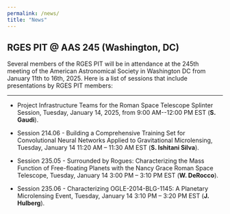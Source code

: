 ```yaml
---
permalink: /news/
title: "News"
---
```


## RGES PIT @ AAS 245 (Washington, DC)

Several members of the RGES PIT will be in attendance at the 245th meeting of the American Astronomical Society 
in Washington DC from January 11th to 16th, 2025. Here is a list of sessions that include presentations by RGES PIT members:

-------------

* Project Infrastructure Teams for the Roman Space Telescope Splinter Session, Tuesday, January 14, 2025, 
from 9:00 AM--12:00 PM EST (**S. Gaudi**).

* Session 214.06 - Building a Comprehensive Training Set for Convolutional Neural Networks Applied 
to Gravitational Microlensing, Tuesday, January 14 11:20 AM – 11:30 AM EST (**S. Ishitani Silva**).

* Session 235.05 - Surrounded by Rogues: Characterizing the Mass Function of Free-floating Planets with 
the Nancy Grace Roman Space Telescope, Tuesday, January 14 3:00 PM – 3:10 PM EST (**W. DeRocco**).

* Session 235.06 - Characterizing OGLE-2014-BLG-1145: A Planetary Microlensing Event, Tuesday,
January 14 3:10 PM – 3:20 PM EST (**J. Hulberg**).
